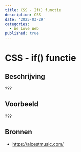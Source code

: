 ```yaml
---
title: CSS - If() functie
description: CSS
date: '2025-03-29'
categories:
  - We Love Web
published: true
---
```


# CSS - if() functie

## Beschrijving
???

## Voorbeeld
???

## Bronnen
- https://alcestmusic.com/
